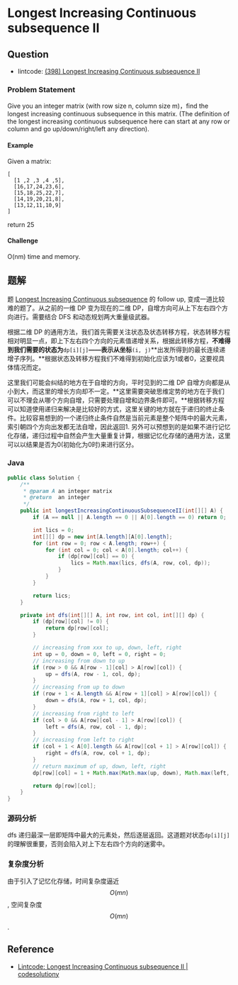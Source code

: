 # Longest Increasing Continuous subsequence II

## Question

* lintcode: [\(398\) Longest Increasing Continuous subsequence II](http://www.lintcode.com/en/problem/longest-increasing-continuous-subsequence-ii/)

### Problem Statement

Give you an integer matrix \(with row size n, column size m\)，find the longest increasing continuous subsequence in this matrix. \(The definition of the longest increasing continuous subsequence here can start at any row or column and go up/down/right/left any direction\).

#### Example

Given a matrix:

```text
[
  [1 ,2 ,3 ,4 ,5],
  [16,17,24,23,6],
  [15,18,25,22,7],
  [14,19,20,21,8],
  [13,12,11,10,9]
]
```

return 25

#### Challenge

O\(nm\) time and memory.

## 题解

题 [Longest Increasing Continuous subsequence](http://algorithm.yuanbin.me/zh-hans/dynamic_programming/longest_increasing_continuous_subsequence.html) 的 follow up, 变成一道比较难的题了。从之前的一维 DP 变为现在的二维 DP，自增方向可从上下左右四个方向进行。需要结合 DFS 和动态规划两大重量级武器。

根据二维 DP 的通用方法，我们首先需要关注状态及状态转移方程，状态转移方程相对明显一点，即上下左右四个方向的元素值递增关系，根据此转移方程，**不难得到我们需要的状态为**`dp[i][j]`**——表示从坐标**`(i, j)`**出发所得到的最长连续递增子序列。**根据状态及转移方程我们不难得到初始化应该为1或者0，这要视具体情况而定。

这里我们可能会纠结的地方在于自增的方向，平时见到的二维 DP 自增方向都是从小到大，而这里的增长方向却不一定。**这里需要突破思维定势的地方在于我们可以不理会从哪个方向自增，只需要处理自增和边界条件即可。**根据转移方程可以知道使用递归来解决是比较好的方式，这里关键的地方就在于递归的终止条件。比较容易想到的一个递归终止条件自然是当前元素是整个矩阵中的最大元素，索引朝四个方向出发都无法自增，因此返回1. 另外可以预想到的是如果不进行记忆化存储，递归过程中自然会产生大量重复计算，根据记忆化存储的通用方法，这里可以以结果是否为0\(初始化为0时\)来进行区分。

### Java

```java
public class Solution {
    /**
     * @param A an integer matrix
     * @return  an integer
     */
    public int longestIncreasingContinuousSubsequenceII(int[][] A) {
        if (A == null || A.length == 0 || A[0].length == 0) return 0;

        int lics = 0;
        int[][] dp = new int[A.length][A[0].length];
        for (int row = 0; row < A.length; row++) {
            for (int col = 0; col < A[0].length; col++) {
                if (dp[row][col] == 0) {
                    lics = Math.max(lics, dfs(A, row, col, dp));
                }
            }
        }

        return lics;
    }

    private int dfs(int[][] A, int row, int col, int[][] dp) {
        if (dp[row][col] != 0) {
            return dp[row][col];
        }

        // increasing from xxx to up, down, left, right
        int up = 0, down = 0, left = 0, right = 0;
        // increasing from down to up
        if (row > 0 && A[row - 1][col] > A[row][col]) {
            up = dfs(A, row - 1, col, dp);
        }
        // increasing from up to down
        if (row + 1 < A.length && A[row + 1][col] > A[row][col]) {
            down = dfs(A, row + 1, col, dp);
        }
        // increasing from right to left
        if (col > 0 && A[row][col - 1] > A[row][col]) {
            left = dfs(A, row, col - 1, dp);
        }
        // increasing from left to right
        if (col + 1 < A[0].length && A[row][col + 1] > A[row][col]) {
            right = dfs(A, row, col + 1, dp);
        }
        // return maximum of up, down, left, right
        dp[row][col] = 1 + Math.max(Math.max(up, down), Math.max(left, right));

        return dp[row][col];
    }
}
```

### 源码分析

dfs 递归最深一层即矩阵中最大的元素处，然后逐层返回。这道题对状态`dp[i][j]`的理解很重要，否则会陷入对上下左右四个方向的迷雾中。

### 复杂度分析

由于引入了记忆化存储，时间复杂度逼近 $$O(mn)$$, 空间复杂度 $$O(mn)$$.

## Reference

* [Lintcode: Longest Increasing Continuous subsequence II \| codesolutiony](https://codesolutiony.wordpress.com/2015/05/25/lintcode-longest-increasing-continuous-subsequence-ii/)

